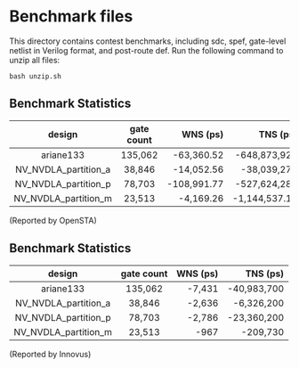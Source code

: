 # Benchmark files
This directory contains contest benchmarks, including sdc, spef, gate-level netlist in Verilog format, and post-route def. Run the following command to unzip all files:
```
bash unzip.sh
```
## Benchmark Statistics
|        design        |   gate count   |    WNS (ps)   |    TNS (ps)   |worst slew (ps)|max load C (fF)| total leakage (uW)|
|:--------------------:|:--------------:|--------------:|--------------:|--------------:|--------------:|--------------:|
|       ariane133      | 135,062| -63,360.52| -648,873,920| 207,513.45| 29,458.64| 17,154.76702665337|
| NV_NVDLA_partition_a | 38,846| -14,052.56| -38,039,276| 37,158.04| 6,824.19| 3.1119671539785176|
| NV_NVDLA_partition_p | 78,703| -108,991.77| -527,624,288| 31,431.29| 8,170.04| 7.603496621200016|
| NV_NVDLA_partition_m | 23,513| -4,169.26| -1,144,537.12| 6,715.75| 1,688.59| 2.2363948726554853|

(Reported by OpenSTA)

## Benchmark Statistics
|        design        |   gate count   |    WNS (ps)   |    TNS (ps)   |
|:--------------------:|:--------------:|--------------:|--------------:|
|       ariane133      | 135,062| -7,431| -40,983,700|
| NV_NVDLA_partition_a | 38,846| -2,636| -6,326,200|
| NV_NVDLA_partition_p | 78,703| -2,786| -23,360,200|
| NV_NVDLA_partition_m | 23,513| -967| -209,730|

(Reported by Innovus)

